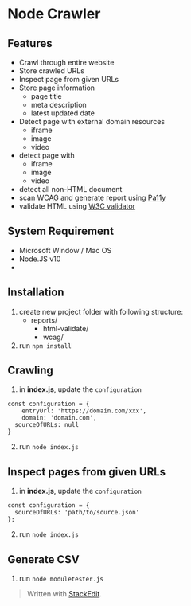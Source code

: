 # Node Crawler
## Features
- Crawl through entire website
- Store crawled URLs
- Inspect page from given URLs
- Store page information
	- page title
	- meta description
	- latest updated date
- Detect page with external domain resources
	- iframe
	- image
	- video
- detect page with
	- iframe
	- image
	- video
- detect all non-HTML document
- scan WCAG and generate report using [Pa11y](https://github.com/pa11y/pa11y)
- validate HTML using [W3C validator](https://validator.w3.org/)

## System Requirement
 - Microsoft Window / Mac OS
 - Node.JS v10
 - 

## Installation
1. create new project folder with following structure:
	- reports/
		- html-validate/
		- wcag/
2. run `npm install`

## Crawling
1. in **index.js**, update the `configuration`
```
const configuration = {
	entryUrl: 'https://domain.com/xxx',
	domain: 'domain.com',
  sourceOfURLs: null
}
```
2. run `node index.js`

## Inspect pages from given URLs
1. in **index.js**, update the `configuration`
```
const configuration = {
  sourceOfURLs: 'path/to/source.json'
};
```

2. run `node index.js`

## Generate CSV
1. run `node moduletester.js`
> Written with [StackEdit](https://stackedit.io/).
